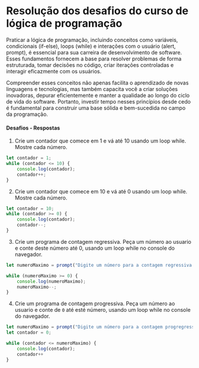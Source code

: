 # Resolução dos desafios do curso de lógica de programação

Praticar a lógica de programação, incluindo conceitos como variáveis, condicionais (if-else), loops (while) e interações com o usuário (alert, prompt), é essencial para sua carreira de desenvolvimento de software. Esses fundamentos fornecem a base para resolver problemas de forma estruturada, tomar decisões no código, criar iterações controladas e interagir eficazmente com os usuários. 

Compreender esses conceitos não apenas facilita o aprendizado de novas linguagens e tecnologias, mas também capacita você a criar soluções inovadoras, depurar eficientemente e manter a qualidade ao longo do ciclo de vida do software. Portanto, investir tempo nesses princípios desde cedo é fundamental para construir uma base sólida e bem-sucedida no campo da programação.

#### Desafios - Respostas

1) Crie um contador que comece em 1 e vá até 10 usando um loop while. Mostre cada número.

```js
let contador = 1;
while (contador <= 10) {
    console.log(contador);
    contador++;
}
```

2) Crie um contador que comece em 10 e vá até 0 usando um loop while. Mostre cada número.

```js
let contador = 10;
while (contador >= 0) {
    console.log(contador);
    contador--;
}
```

3) Crie um programa de contagem regressiva. Peça um número ao usuario e conte deste número até 0, usando um loop while no console do navegador.

```js
let numeroMaximo = prompt("Digite um número para a contagem regressiva:");

while (numeroMaximo >= 0) {
    console.log(numeroMaximo);
    numeroMaximo--;
}

```

4) Crie um programa de contagem progressiva. Peça um número ao usuario e conte de `0` até esté número, usando um loop while no console do navegador.

```js
let numeroMaximo = prompt("Digite um número para a contagem progregressiva:");;
let contador = 0;

while (contador <= numeroMaximo) {
    console.log(contador);
    contador++
}
```
